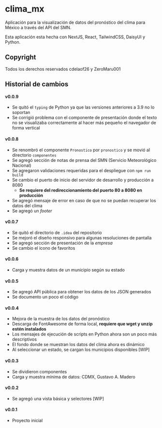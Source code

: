 # clima_mx

Aplicación para la visualización de datos del pronóstico del clima para México a través del API del SMN. 

Esta aplicación esta hecha con NextJS, React, TailwindCSS, DaisyUI y Python.

## Copyright
Todos los derechos reservados cdelaof26 y ZeroMaru001

## Historial de cambios

#### v0.0.9
- Se quitó el `typing` de Python ya que las versiones anteriores a 3.9 no lo soportan
- Se corrigió problema con el componente de presentación donde el texto no se visualizaba correctamente
  al hacer más pequeño el navegador de forma vertical

#### v0.0.8
- Se renombró el componente `Pronostico` por `pronostico` y se movió al directorio `componentes`
- Se agregó sección de notas de prensa del SMN (Servicio Meteorológico Nacional)
- Se agregaron validaciones requeridas para el despliegue con `npm run build`
- Se cambio el puerto de inicio del servidor de desarrollo y producción a 8080
  - **Se requiere del redireccionamiento del puerto 80 a 8080 en producción**
- Se agregó mensaje de error en caso de que no se puedan recuperar los datos del clima
- Se agregó un _footer_

#### v0.0.7
- Se quitó el directorio de `.idea` del repositorio
- Se mejoró el diseño responsivo para algunas resoluciones de pantalla
- Se agregó sección de presentación de la _empresa_
- Se cambio el icono de favoritos

#### v0.0.6
- Carga y muestra datos de un municipio según su estado

#### v0.0.5
- Se agregó API pública para obtener los datos de los JSON generados
- Se documento un poco el código

#### v0.0.4
- Mejora de la muestra de los datos del pronóstico
- Descarga de FontAwesome de forma local, **requiere que wget y unzip estén instalados**
- Los mensajes de ejecución de scripts en Python ahora son un poco más descriptivos
- El fondo donde se muestran los datos del clima ahora es dinámico
- Al seleccionar un estado, se cargan los municipios disponibles [WIP]

#### v0.0.3
- Se dividieron componentes
- Carga y muestra mínima de datos: CDMX, Gustavo A. Madero

#### v0.0.2
- Se agregó una vista básica y selectores [WIP]

#### v0.0.1
- Proyecto inicial
